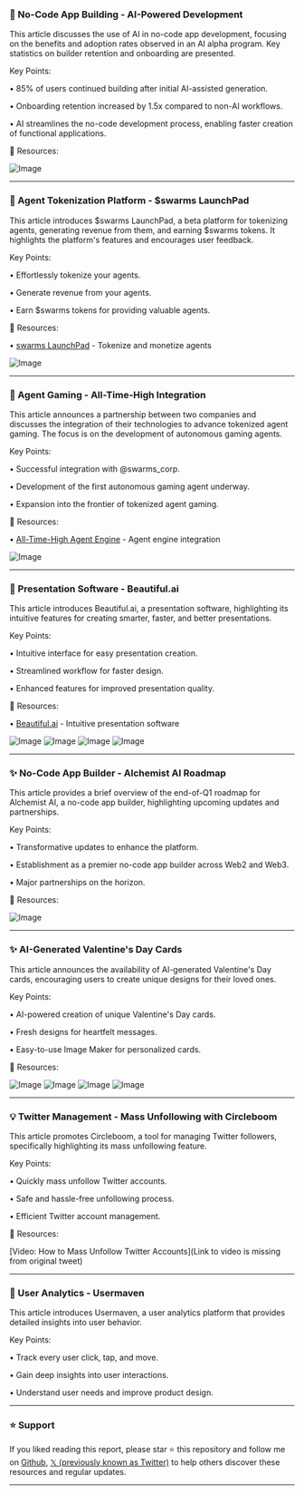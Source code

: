 ### 🚀 No-Code App Building - AI-Powered Development

This article discusses the use of AI in no-code app development, focusing on the benefits and adoption rates observed in an AI alpha program.  Key statistics on builder retention and onboarding are presented.

Key Points:

• 85% of users continued building after initial AI-assisted generation.


• Onboarding retention increased by 1.5x compared to non-AI workflows.


• AI streamlines the no-code development process, enabling faster creation of functional applications.


🔗 Resources:

![Image](https://pbs.twimg.com/ext_tw_video_thumb/1890483754394951680/pu/img/s-HOO0DYmTQrBdPc.jpg)


---

### 🚀 Agent Tokenization Platform - $swarms LaunchPad

This article introduces $swarms LaunchPad, a beta platform for tokenizing agents, generating revenue from them, and earning $swarms tokens.  It highlights the platform's features and encourages user feedback.

Key Points:

• Effortlessly tokenize your agents.


• Generate revenue from your agents.


• Earn $swarms tokens for providing valuable agents.


🔗 Resources:

• [swarms LaunchPad](http://dex.swarms.world) - Tokenize and monetize agents

![Image](https://pbs.twimg.com/ext_tw_video_thumb/1890483754394951680/pu/img/s-HOO0DYmTQrBdPc.jpg)


---

### 🤖 Agent Gaming - All-Time-High Integration

This article announces a partnership between two companies and discusses the integration of their technologies to advance tokenized agent gaming.  The focus is on the development of autonomous gaming agents.


Key Points:

• Successful integration with @swarms_corp.


• Development of the first autonomous gaming agent underway.


• Expansion into the frontier of tokenized agent gaming.


🔗 Resources:

• [All-Time-High Agent Engine](https://github.com/All-Time-High/all-time-high-agent-engine) - Agent engine integration

![Image](https://pbs.twimg.com/media/GjvOJv0acAMrsXF?format=jpg&name=small)


---

### 🚀 Presentation Software - Beautiful.ai

This article introduces Beautiful.ai, a presentation software, highlighting its intuitive features for creating smarter, faster, and better presentations.

Key Points:

• Intuitive interface for easy presentation creation.


• Streamlined workflow for faster design.


• Enhanced features for improved presentation quality.


🔗 Resources:

• [Beautiful.ai](http://Beautiful.ai) - Intuitive presentation software

![Image](https://pbs.twimg.com/media/GjxSWbFWwAApsT-?format=jpg&name=360x360)
![Image](https://pbs.twimg.com/media/GjxSWbYW4AIffej?format=jpg&name=360x360)
![Image](https://pbs.twimg.com/media/GjxSWb6XsAA4KpY?format=jpg&name=360x360)
![Image](https://pbs.twimg.com/media/GjxSWbYWsAA7E8K?format=jpg&name=360x360)


---

### ✨ No-Code App Builder - Alchemist AI Roadmap

This article provides a brief overview of the end-of-Q1 roadmap for Alchemist AI, a no-code app builder, highlighting upcoming updates and partnerships.

Key Points:

• Transformative updates to enhance the platform.


• Establishment as a premier no-code app builder across Web2 and Web3.


• Major partnerships on the horizon.


🔗 Resources:

![Image](https://pbs.twimg.com/ext_tw_video_thumb/1890428871721492480/pu/img/aAVx0sfkXfaKuGV1.jpg)


---

### ✨ AI-Generated Valentine's Day Cards

This article announces the availability of AI-generated Valentine's Day cards, encouraging users to create unique designs for their loved ones.

Key Points:

• AI-powered creation of unique Valentine's Day cards.


• Fresh designs for heartfelt messages.


• Easy-to-use Image Maker for personalized cards.



🔗 Resources:

![Image](https://pbs.twimg.com/media/Gju1wh_bcAA6fCk?format=jpg&name=360x360)
![Image](https://pbs.twimg.com/media/Gju1wiBasAADiD2?format=jpg&name=360x360)
![Image](https://pbs.twimg.com/media/Gju1wh_aIAALxQa?format=jpg&name=360x360)
![Image](https://pbs.twimg.com/media/Gju1wh_acAASWii?format=jpg&name=360x360)


---

### 💡 Twitter Management - Mass Unfollowing with Circleboom

This article promotes Circleboom, a tool for managing Twitter followers, specifically highlighting its mass unfollowing feature.

Key Points:

• Quickly mass unfollow Twitter accounts.


• Safe and hassle-free unfollowing process.


• Efficient Twitter account management.


🔗 Resources:

  [Video: How to Mass Unfollow Twitter Accounts](Link to video is missing from original tweet)


---

### 🤖 User Analytics - Usermaven

This article introduces Usermaven, a user analytics platform that provides detailed insights into user behavior.

Key Points:

• Track every user click, tap, and move.


• Gain deep insights into user interactions.


• Understand user needs and improve product design.


---

### ⭐️ Support

If you liked reading this report, please star ⭐️ this repository and follow me on [Github](https://github.com/Drix10), [𝕏 (previously known as Twitter)](https://x.com/DRIX_10_) to help others discover these resources and regular updates.

---